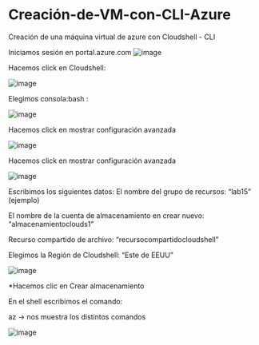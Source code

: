 # Creación-de-VM-con-CLI-Azure
Creación de una máquina virtual de azure con Cloudshell - CLI

Iniciamos sesión en portal.azure.com
![image](https://user-images.githubusercontent.com/106035353/188752947-e5f596ba-ac84-4a5b-bfac-d9aed39c8290.png)


Hacemos click en Cloudshell:

![image](https://user-images.githubusercontent.com/106035353/188753063-950b6b84-9fe7-451e-b635-3ca9be76cfa5.png)


Elegimos consola:bash :

![image](https://user-images.githubusercontent.com/106035353/188753150-a2a3b7c9-06e8-47c1-8a31-f00d906ec72f.png)

Hacemos click en mostrar configuración avanzada

![image](https://user-images.githubusercontent.com/106035353/188753479-a3cae2d4-eb81-4a8d-8302-28d977c766ab.png)


Hacemos click en mostrar configuración avanzada

![image](https://user-images.githubusercontent.com/106035353/188753569-bf01962e-ba97-4ce5-9ce8-6b830c9cde51.png)


Escribimos los siguientes datos:
El nombre del grupo de recursos: “lab15” (ejemplo)

El nombre de la cuenta de almacenamiento en crear nuevo: “almacenamientoclouds1”

Recurso compartido de archivo: “recursocompartidocloudshell”

Elegimos la Región de Cloudshell: “Este de EEUU”

![image](https://user-images.githubusercontent.com/106035353/188753668-75f85722-785c-4266-8637-bd99f4bea487.png)


*Hacemos clic en Crear almacenamiento

En el shell escribimos el comando:

az	-> nos muestra los distintos comandos

![image](https://user-images.githubusercontent.com/106035353/188753763-c1038db5-300f-498b-97f4-94f8e0ee9afb.png)




